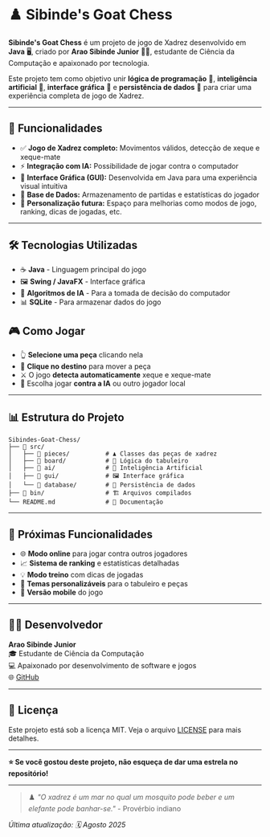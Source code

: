 # ♟️ Sibinde's Goat Chess

**Sibinde's Goat Chess** é um projeto de jogo de Xadrez desenvolvido em **Java** 🖥️, criado por **Arao Sibinde Junior** 👨‍💻, estudante de Ciência da Computação e apaixonado por tecnologia.

Este projeto tem como objetivo unir **lógica de programação** 🧠, **inteligência artificial** 🤖, **interface gráfica** 🎨 e **persistência de dados** 💾 para criar uma experiência completa de jogo de Xadrez.

---

## 🚀 Funcionalidades

- ✅ **Jogo de Xadrez completo:** Movimentos válidos, detecção de xeque e xeque-mate
- ⚡ **Integração com IA:** Possibilidade de jogar contra o computador
- 🎨 **Interface Gráfica (GUI):** Desenvolvida em Java para uma experiência visual intuitiva
- 💾 **Base de Dados:** Armazenamento de partidas e estatísticas do jogador
- 🔮 **Personalização futura:** Espaço para melhorias como modos de jogo, ranking, dicas de jogadas, etc.

---

## 🛠️ Tecnologias Utilizadas

- ☕ **Java** - Linguagem principal do jogo
- 🖼️ **Swing / JavaFX** - Interface gráfica
- 🧠 **Algoritmos de IA** - Para a tomada de decisão do computador
- 📊 **SQLite** - Para armazenar dados do jogo



## 🎮 Como Jogar

- 👆 **Selecione uma peça** clicando nela
- 🎯 **Clique no destino** para mover a peça
- ⚔️ O jogo **detecta automaticamente** xeque e xeque-mate
- 🤖 Escolha jogar **contra a IA** ou outro jogador local

---

## 📊 Estrutura do Projeto

```
Sibindes-Goat-Chess/
├── 📁 src/
│   ├── 📁 pieces/          # ♟️ Classes das peças de xadrez
│   ├── 📁 board/           # 🎲 Lógica do tabuleiro
│   ├── 📁 ai/              # 🤖 Inteligência Artificial
│   ├── 📁 gui/             # 🖼️ Interface gráfica
│   └── 📁 database/        # 💾 Persistência de dados
├── 📁 bin/                 # 🏗️ Arquivos compilados
└── README.md              # 📖 Documentação
```

---

## 🔮 Próximas Funcionalidades

- 🌐 **Modo online** para jogar contra outros jogadores
- 📈 **Sistema de ranking** e estatísticas detalhadas
- 💡 **Modo treino** com dicas de jogadas
- 🎨 **Temas personalizáveis** para o tabuleiro e peças
- 📱 **Versão mobile** do jogo

---

## 👨‍💻 Desenvolvedor

**Arao Sibinde Junior**  
🎓 Estudante de Ciência da Computação  
💻 Apaixonado por desenvolvimento de software e jogos  
🌐 [GitHub](https://github.com/AraoSibindeJro)

---

## 📄 Licença

Este projeto está sob a licença MIT. Veja o arquivo [LICENSE](LICENSE) para mais detalhes.

---

**⭐ Se você gostou deste projeto, não esqueça de dar uma estrela no repositório!**

---

> ♟️ *"O xadrez é um mar no qual um mosquito pode beber e um elefante pode banhar-se."* - Provérbio indiano

*Última atualização: 🗓️ Agosto 2025*